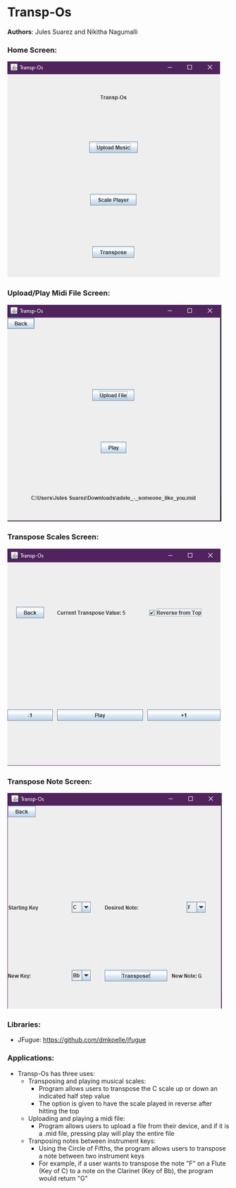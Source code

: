 # Transp-Os

**Authors**: Jules Suarez and Nikitha Nagumalli


### Home Screen: 
![](images/README1.png)

### Upload/Play Midi File Screen:
![](images/README3.png)

### Transpose Scales Screen:
![](images/README4.png)

### Transpose Note Screen:
![](images/README5.png)


### Libraries:
  - JFugue: https://github.com/dmkoelle/jfugue
### Applications:
  - Transp-Os has three uses:
    - Transposing and playing musical scales:
      - Program allows users to transpose the C scale up or down an indicated half step value
      - The option is given to have the scale played in reverse after hitting the top
    - Uploading and playing a midi file:
      - Program allows users to upload a file from their device, and if it is a .mid file, pressing play will play the entire file
    - Tranposing notes between instrument keys:
      - Using the Circle of Fifths, the program allows users to transpose a note between two instrument keys
      - For example, if a user wants to transpose the note "F" on a Flute (Key of C) to a note on the Clarinet (Key of Bb), the program would return "G"
